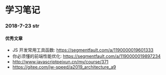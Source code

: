 # 学习笔记

### 2018-7-23 str

#### 优秀文章

- JS 开发常用工具函数: https://segmentfault.com/a/1190000019601333
- 你必须懂的前端性能优化: https://segmentfault.com/a/1190000019897234
- http://www.javascriptpeixun.cn/my/course/371
- https://gitee.com/jw-speed/a2019_architecture_a9
